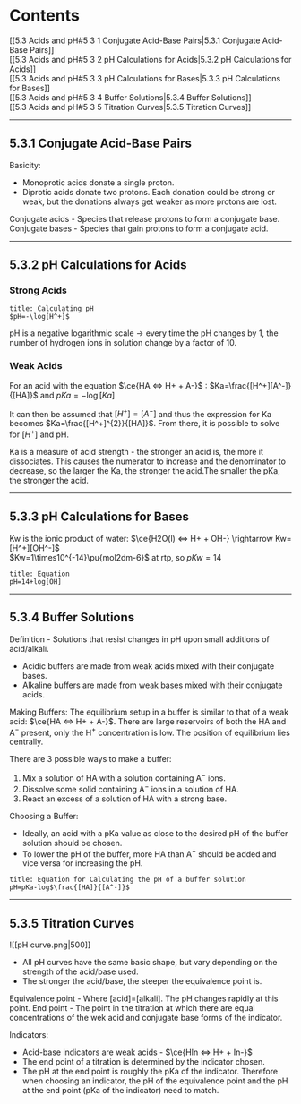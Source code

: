 # Contents
[[5.3 Acids and pH#5 3 1 Conjugate Acid-Base Pairs|5.3.1 Conjugate Acid-Base Pairs]]  
[[5.3 Acids and pH#5 3 2 pH Calculations for Acids|5.3.2 pH Calculations for Acids]]  
[[5.3 Acids and pH#5 3 3 pH Calculations for Bases|5.3.3 pH Calculations for Bases]]  
[[5.3 Acids and pH#5 3 4 Buffer Solutions|5.3.4 Buffer Solutions]]  
[[5.3 Acids and pH#5 3 5 Titration Curves|5.3.5 Titration Curves]]

---
## 5.3.1 Conjugate Acid-Base Pairs
Basicity:
- Monoprotic acids donate a single proton.
- Diprotic acids donate two protons. Each donation could be strong or weak, but the donations always get weaker as more protons are lost.

Conjugate acids - Species that release protons to form a conjugate base.
Conjugate bases - Species that gain protons to form a conjugate acid.

---
## 5.3.2 pH Calculations for Acids
### Strong Acids
```ad-info
title: Calculating pH
$pH=-\log[H^+]$
```
pH is a negative logarithmic scale $\rightarrow$ every time the pH changes by 1, the number of hydrogen ions in solution change by a factor of 10.

### Weak Acids
For an acid with the equation $\ce{HA <=> H+ + A-}$ :
$Ka=\frac{[H^+][A^-]}{[HA]}$ and $pKa=-\log[Ka]$  

It can then be assumed that $[H^+]=[A^-]$ and thus the expression for Ka becomes $Ka=\frac{[H^+]^{2}}{[HA]}$. From there, it is possible to solve for $[H^+]$ and pH. 

Ka is a measure of acid strength - the stronger an acid is, the more it dissociates. This causes the numerator to increase and the denominator to decrease, so the larger the Ka, the stronger the acid.The smaller the pKa, the stronger the acid.

---
## 5.3.3 pH Calculations for Bases
Kw is the ionic product of water:
$\ce{H2O(l) <=> H+ + OH-} \rightarrow Kw=[H^+][OH^-]$  
$Kw=1\times10^{-14}\pu{mol2dm-6}$ at rtp, so $pKw=14$

```ad-info
title: Equation
pH=14+log[OH]
```

---
## 5.3.4 Buffer Solutions
Definition - Solutions that resist changes in pH upon small additions of acid/alkali.

- Acidic buffers are made from weak acids mixed with their conjugate bases.
- Alkaline buffers are made from weak bases mixed with their conjugate acids.

Making Buffers:
The equilibrium setup in a buffer is similar to that of a weak acid: $\ce{HA <=> H+ + A-}$. There are large reservoirs of both the HA and A$^-$ present, only the H$^+$ concentration is low. The position of equilibrium lies centrally. 

There are 3 possible ways to make a buffer:
1. Mix a solution of HA with a solution containing A$^-$ ions.
2. Dissolve some solid containing A$^-$ ions in a solution of HA.
3. React an excess of a solution of HA with a strong base.

Choosing a Buffer:
- Ideally, an acid with a pKa value as close to the desired pH of the buffer solution should be chosen.
- To lower the pH of the buffer, more HA than A$^-$ should be added and vice versa for increasing the pH.

```ad-info
title: Equation for Calculating the pH of a buffer solution
pH=pKa-log$\frac{[HA]}{[A^-]}$
```

---
## 5.3.5 Titration Curves
![[pH curve.png|500]]
- All pH curves have the same basic shape, but vary depending on the strength of the acid/base used.
- The stronger the acid/base, the steeper the equivalence point is.

Equivalence point - Where [acid]=[alkali]. The pH changes rapidly at this point. 
End point - The point in the titration at which there are equal concentrations of the wek acid and conjugate base forms of the indicator.

Indicators:
- Acid-base indicators are weak acids - $\ce{HIn <=> H+ + In-}$
- The end point of a titration is determined by the indicator chosen.
- The pH at the end point is roughly the pKa of the indicator. Therefore when choosing an indicator, the pH of the equivalence point and the pH at the end point (pKa of the indicator) need to match.